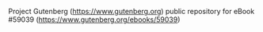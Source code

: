 Project Gutenberg (https://www.gutenberg.org) public repository for
eBook #59039 (https://www.gutenberg.org/ebooks/59039)
